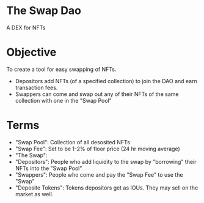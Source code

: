 # The Swap Dao
A DEX for NFTs

# Objective
To create a tool for easy swapping of NFTs. 
- Depositors add NFTs (of a specified collection) to join the DAO and earn transaction fees. 
- Swappers can come and swap out any of their NFTs of the same collection with one in the "Swap Pool"

# Terms
- "Swap Pool": Collection of all desosited NFTs
- "Swap Fee": Set to be 1-2% of floor price (24 hr moving average)
- "The Swap": 
- "Depositors": People who add liquidity to the swap by "borrowing" their NFTs into the "Swap Pool"
- "Swappers": People who come and pay the "Swap Fee" to use the "Swap"
- "Deposite Tokens": Tokens depositors get as IOUs. They may sell on the market as well. 

